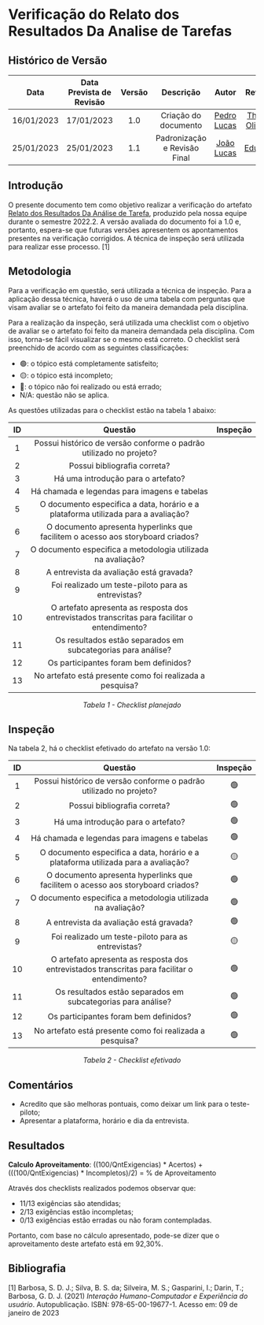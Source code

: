 # Verificação do Relato dos Resultados Da Analise de Tarefas
## <a>Histórico de Versão</a>
|    Data    | Data Prevista de Revisão | Versão |          Descrição           |                   Autor                    |                    Revisor                     |
| :--------: | :----------------------: | :----: | :--------------------------: | :----------------------------------------: | :--------------------------------------------: |
| 16/01/2023 |        17/01/2023        |  1.0   |     Criação do documento     | [Pedro Lucas](https://github.com/PedroLSF) | [Thiago Oliveira](https://github.com/Thiab394) |
| 25/01/2023 |        25/01/2023        |  1.1   | Padronização e Revisão Final | [João Lucas](https://github.com/HacKairos) |     [Eduardo](https://github.com/edudsan)      |

## <a>Introdução</a>
O presente documento tem como objetivo realizar a verificação do artefato [Relato dos Resultados Da Análise de Tarefa](../../../../DesignAvaliacaoDesen/Nivel1/AnaliseDeTarefas/RelatoResultadosAnaliseTarefas.md), produzido pela nossa equipe durante o semestre 2022.2. A versão avaliada do documento foi a 1.0 e, portanto, espera-se que futuras versões apresentem os apontamentos presentes na verificação corrigidos. A técnica de inspeção será utilizada para realizar esse processo. [1]

## <a>Metodologia</a>
Para a verificação em questão, será utilizada a técnica de inspeção. Para a aplicação dessa técnica, haverá o uso de uma tabela com perguntas que visam avaliar se o artefato foi feito da maneira demandada pela disciplina.

Para a realização da inspeção, será utilizada uma checklist com o objetivo de avaliar se o artefato foi feito da maneira demandada pela disciplina. Com isso, torna-se fácil visualizar se o mesmo está correto. O checklist será preenchido de acordo com as seguintes classificações:

* 🟢: o tópico está completamente satisfeito;
* 🟡: o tópico está incompleto;
* 🔴: o tópico não foi realizado ou está errado;
* N/A: questão não se aplica.

As questões utilizadas para o checklist estão na tabela 1 abaixo:

<center>

|  ID   |                                            Questão                                            | Inspeção |
| :---: | :-------------------------------------------------------------------------------------------: | :------: |
|   1   |              Possui histórico de versão conforme o padrão utilizado no projeto?               |          |
|   2   |                                 Possui bibliografia correta?                                  |          |
|   3   |                              Há uma introdução para o artefato?                               |          |
|   4   |                         Há chamada e legendas para imagens e tabelas                          |          |
|   5   |       O documento especifica a data, horário e a plataforma utilizada para a avaliação?       |          |
|   6   |        O documento apresenta hyperlinks que facilitem o acesso aos storyboard criados?        |          |
|   7   |                 O documento especifica a metodologia utilizada na avaliação?                  |          |
|   8   |                            A entrevista da avaliação está gravada?                            |          |
|   9   |                      Foi realizado um teste-piloto para as entrevistas?                       |          |
|  10   | O artefato apresenta as resposta dos entrevistados transcritas para facilitar o entendimento? |          |
|  11   |                 Os resultados estão separados em subcategorias para análise?                  |          |
|  12   |                             Os participantes foram bem definidos?                             |          |
|  13   |                   No artefato está presente como foi realizada a pesquisa?                    |          |




  
*Tabela 1 - Checklist planejado*

</center>

## <a>Inspeção</a>

Na tabela 2, há o checklist efetivado do artefato na versão 1.0:

<center>

|  ID   |                                            Questão                                            | Inspeção |
| :---: | :-------------------------------------------------------------------------------------------: | :------: |
|   1   |              Possui histórico de versão conforme o padrão utilizado no projeto?               |    🟢     |
|   2   |                                 Possui bibliografia correta?                                  |    🟢     |
|   3   |                              Há uma introdução para o artefato?                               |    🟢     |
|   4   |                         Há chamada e legendas para imagens e tabelas                          |    🟢     |
|   5   |       O documento especifica a data, horário e a plataforma utilizada para a avaliação?       |    🟡     |
|   6   |        O documento apresenta hyperlinks que facilitem o acesso aos storyboard criados?        |    🟢     |
|   7   |                 O documento especifica a metodologia utilizada na avaliação?                  |    🟢     |
|   8   |                            A entrevista da avaliação está gravada?                            |    🟢     |
|   9   |                      Foi realizado um teste-piloto para as entrevistas?                       |    🟡     |
|  10   | O artefato apresenta as resposta dos entrevistados transcritas para facilitar o entendimento? |    🟢     |
|  11   |                 Os resultados estão separados em subcategorias para análise?                  |    🟢     |
|  12   |                             Os participantes foram bem definidos?                             |    🟢     |
|  13   |                   No artefato está presente como foi realizada a pesquisa?                    |    🟢     |



  
*Tabela 2 - Checklist efetivado*

</center>

## <a>Comentários</a>

* Acredito que são melhoras pontuais, como deixar um link para o teste-piloto;
* Apresentar a plataforma, horário e dia da entrevista.

## <a>Resultados</a>
<a>**Calculo Aproveitamento**</a>: ((100/QntExigencias) * Acertos) + (((100/QntExigencias) * Incompletos)/2) = % de Aproveitamento

Através dos checklists realizados podemos observar que:

* 11/13 exigências são atendidas;
* 2/13 exigências estão incompletas;
* 0/13 exigências estão erradas ou não foram contempladas.

Portanto, com base no cálculo apresentado, pode-se dizer que o aproveitamento deste artefato está em 92,30%.

## <a>Bibliografia</a>

[1] Barbosa, S. D. J.; Silva, B. S. da; Silveira, M. S.; Gasparini, I.; Darin, T.; Barbosa, G. D. J. (2021) _Interação Humano-Computador e Experiência do usuário_. Autopublicação. ISBN: 978-65-00-19677-1. Acesso em: 09 de janeiro de 2023

